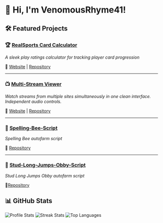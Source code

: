 # 👋 Hi, I'm VenomousRhyme41!

## 🛠️ Featured Projects
### 🏆 [RealSports Card Calculator](https://github.com/VenomousRhyme41/RealSports-CardCalc)
_A sleek play ratings calculator for tracking player card progression_

🔗 [Website](https://venomousrhyme41.github.io/RealSports-CardCalc.github.io/) | [Repository](https://github.com/VenomousRhyme41/RealSports-CardCalc)

----
### 📺 [Multi-Stream Viewer](https://github.com/VenomousRhyme41/Multi-Stream-Viewer)
_Watch streams from multiple sites simultaneously in one clean interface. Independent audio controls._

🔗 [Website](https://venomousrhyme41.github.io/Multi-Stream-Viewer/) | [Repository](https://github.com/VenomousRhyme41/Multi-Stream-Viewer)

----
### 🐝 [Spelling-Bee-Script](https://github.com/VenomousRhyme41/Spelling-Bee-Script)
_Spelling Bee autofarm script_

🔗 [Repository](https://github.com/VenomousRhyme41/Spelling-Bee-Script)

----
### 🏃 [Stud-Long-Jumps-Obby-Script](https://github.com/VenomousRhyme41/Stud-Long-Jumps-Obby-Script)
_Stud Long Jumps Obby autofarm script_

🔗[Repository](https://github.com/VenomousRhyme41/Stud-Long-Jumps-Obby-Script)

## 📊 GitHub Stats
  
![Profile Stats](https://github-readme-stats.vercel.app/api?username=VenomousRhyme41&show_icons=true&theme=dark&hide_border=true&count_private=true&include_all_commits=true)  ![Streak Stats](https://streak-stats.demolab.com?user=VenomousRhyme41&theme=dark&hide_border=true)  ![Top Languages](https://github-readme-stats.vercel.app/api/top-langs/?username=VenomousRhyme41&layout=compact&theme=dark&hide_border=true)
